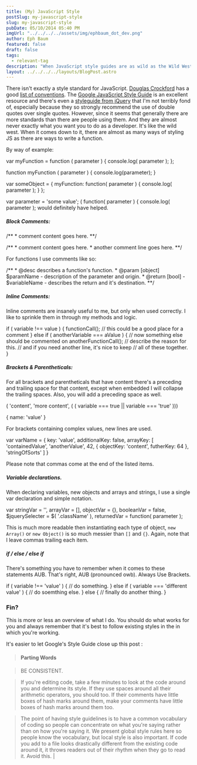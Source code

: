 ```yaml
---
title: (My) JavaScript Style
postSlug: my-javascript-style
slug: my-javascript-style
pubDate: 05/10/2014 05:40 PM
imgUrl: "../../../../assets/img/ephbaum_dot_dev.png"
author: Eph Baum
featured: false
draft: false
tags:
  - relevant-tag
description: "When JavaScript style guides are as wild as the Wild West—establish your own coding conventions that actually work. A developer's personal style guide covering brackets, comments, variable declarations, and the eternal debate over single vs. double quotes in the JavaScript wilderness."
layout: ../../../../layouts/BlogPost.astro
---
```


There isn't exactly a style standard for JavaScript. [Douglas Crockford](http://en.wikipedia.org/wiki/Douglas_crockford) has a good [list of conventions](http://javascript.crockford.com/code.html). The [Google JavaScript Style Guide](https://google-styleguide.googlecode.com/svn/trunk/javascriptguide.xml) is an excellent resource and there's even a [styleguide from jQuery](http://contribute.jquery.org/style-guide/js/) that I'm not terribly fond of, especially because they so strongly recommend the use of double quotes over single quotes. However, since it seems that generally there are more standards than there are people using them. And they are almost never exactly what you want you to do as a developer. It's like the wild west. When it comes down to it, there are almost as many ways of styling JS as there are ways to write a function.

By way of example:

var myFunction = function ( parameter ) {
  console.log( parameter );
};

function myFunction ( parameter ) {
  console.log(parameter);
}

var someObject = {
                   myFunction: function( parameter ) {
                                 console.log( parameter );
                               }
                 };

var parameter = 'some value';
( function( parameter ) {
  console.log( parameter );
 would definitely have helped.

##### Block Comments:

/\*\*
 \* comment content goes here.
 \*\*/

/\*\*
 \* comment content goes here.
 \* another comment line goes here.
 \*\*/

For functions I use comments like so:

/\*\*
 \* @desc describes a function's function.
 \* @param \[object\] $paramName - description of the parameter and origin.
 \* @return \[bool\] - $variableName - describes the return and it's destination.
 \*\*/

##### Inline Comments:

Inline comments are insanely useful to me, but only when used correctly. I like to sprinkle them in through my methods and logic.

  if ( variable !== value ) {
    functionCall(); // this could be a good place for a comment
  } else if ( anotherVariable === aValue ) {
    // now something else should be commented on
    anotherFunctionCall(); // describe the reason for this.
                           // and if you need another line, it's nice to keep
                           // all of these together.
  }

##### Brackets & Parentheticals:

For all brackets and parentheticals that have content there's a preceding and trailing space for that content, except when embedded I will collapse the trailing spaces. Also, you will add a preceding space as well.

( 'content', 'more content', ( ( variable === true || variable === 'true' )))

{ name: 'value' }

For brackets containing complex values, new lines are used.

var varName = {
                key: 'value',
                additionalKey: false,
                arrayKey: \[
                            'containedValue',
                            'anotherValue',
                            42,
                            {
                              objectKey: 'content',
                              futherKey: 64
                            },
                            'stringOfSorts'
                          \]
                }

Please note that commas come at the end of the listed items.

##### Variable declarations.

When declaring variables, new objects and arrays and strings, I use a single var declaration and simple notation.

var stringVar = '',
    arrayVar = \[\],
    objectVar = {},
    booleanVar = false,
    $jquerySelecter = $( '.className' ),
    returnedVar = function( parameter );

This is much more readable then instantiating each type of object, `new Array()` or `new Object()` is so much messier than `[]` and `{}`. Again, note that I leave commas trailing each item.

##### if / else / else if

There's something you have to remember when it comes to these statements AUB. That's right, AUB (pronounced owb). Always Use Brackets.

if ( variable !== 'value' ) {
  // do something.
} else if ( variable === 'different value' ) {
  // do soemthing else.
} else {
  // finally do another thing.
}

### Fin?

This is more or less an overview of what I do. You should do what works for you and always remember that it's best to follow existing styles in the in which you're working.

It's easier to let Google's Style Guide close up this post :

> #### Parting Words

> BE CONSISTENT.

> If you're editing code, take a few minutes to look at the code around you and determine its style. If they use spaces around all their arithmetic operators, you should too. If their comments have little boxes of hash marks around them, make your comments have little boxes of hash marks around them too.

> The point of having style guidelines is to have a common vocabulary of coding so people can concentrate on what you're saying rather than on how you're saying it. We present global style rules here so people know the vocabulary, but local style is also important. If code you add to a file looks drastically different from the existing code around it, it throws readers out of their rhythm when they go to read it. Avoid this. |
